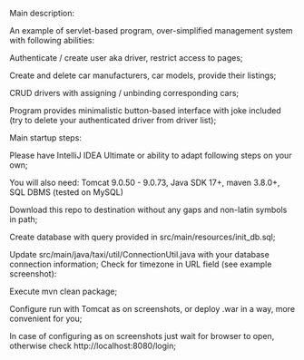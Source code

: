 
Main description:

An example of servlet-based program, over-simplified management system 
with following abilities:

Authenticate / create user aka driver, restrict access to pages;

Create and delete car manufacturers, car models, provide their listings;

CRUD drivers with assigning / unbinding corresponding cars;

Program provides minimalistic button-based interface with joke included (try to delete your authenticated driver from driver list);

Main startup steps:

Please have IntelliJ IDEA Ultimate or ability to adapt following steps on your own;

You will also need: Tomcat 9.0.50 - 9.0.73, Java SDK 17+, maven 3.8.0+, SQL DBMS (tested on MySQL)

Download this repo to destination without any gaps and non-latin symbols in path;

Create database with query provided in src/main/resources/init_db.sql;

Update src/main/java/taxi/util/ConnectionUtil.java with your database connection information;
Check for timezone in URL field (see example screenshot):

Execute mvn clean package;

Configure run with Tomcat as on screenshots, or deploy .war in a way, more convenient for you;

In case of configuring as on screenshots just wait for browser to open, otherwise check http://localhost:8080/login;
